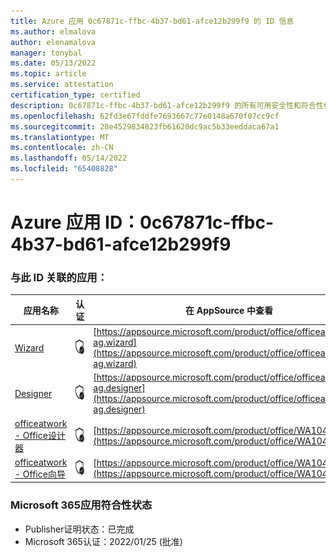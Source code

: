 ```yaml
---
title: Azure 应用 0c67871c-ffbc-4b37-bd61-afce12b299f9 的 ID 信息
ms.author: elmalova
author: elenamalova
manager: tonybal
ms.date: 05/13/2022
ms.topic: article
ms.service: attestation
certification_type: certified
description: 0c67871c-ffbc-4b37-bd61-afce12b299f9 的所有可用安全性和符合性信息。
ms.openlocfilehash: 62fd3e67fddfe7693667c77e0148a670f07cc9cf
ms.sourcegitcommit: 28e4529834823fb61620dc9ac5b33eeddaca67a1
ms.translationtype: MT
ms.contentlocale: zh-CN
ms.lasthandoff: 05/14/2022
ms.locfileid: "65408828"
---
```

# <a name="azure-app-id-0c67871c-ffbc-4b37-bd61-afce12b299f9"></a>Azure 应用 ID：0c67871c-ffbc-4b37-bd61-afce12b299f9


### <a name="apps-associated-with-this-id"></a>与此 ID 关联的应用：
| **应用名称** | **认证** | **在 AppSource 中查看** |
|--------------|---------------|-----------------------|
| [Wizard](../forward/officeatwork-ag.wizard.md) | <img alt="Certified application badge" src="../media/certified-badge.png" height="25" width="25" /> | [https://appsource.microsoft.com/product/office/officeatwork-ag.wizard](https://appsource.microsoft.com/product/office/officeatwork-ag.wizard) |
| [Designer](../forward/officeatwork-ag.designer.md) | <img alt="Certified application badge" src="../media/certified-badge.png" height="25" width="25" /> | [https://appsource.microsoft.com/product/office/officeatwork-ag.designer](https://appsource.microsoft.com/product/office/officeatwork-ag.designer) |
| [officeatwork - Office设计器](../forward/WA104380518.md) | <img alt="Certified application badge" src="../media/certified-badge.png" height="25" width="25" /> | [https://appsource.microsoft.com/product/office/WA104380518](https://appsource.microsoft.com/product/office/WA104380518) |
| [officeatwork - Office向导](../forward/WA104380519.md) | <img alt="Certified application badge" src="../media/certified-badge.png" height="25" width="25" /> | [https://appsource.microsoft.com/product/office/WA104380519](https://appsource.microsoft.com/product/office/WA104380519) |

### <a name="microsoft-365-app-compliance-status"></a>Microsoft 365应用符合性状态
- Publisher证明状态：已完成
- Microsoft 365认证：2022/01/25 (批准) 
